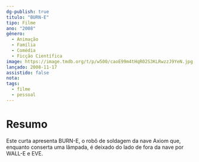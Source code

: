 ```yaml
---
dg-publish: true
titulo: "BURN-E"
tipo: Filme
ano: "2008"
gênero:
  - Animação
  - Família
  - Comédia
  - Ficção Científica
image: https://image.tmdb.org/t/p/w500/caoE99m4tHqR02S3KLRwzzJ9YeN.jpg
lançado: 2008-11-17
assistido: false
nota: 
tags:
  - filme
  - pessoal
---
```


# Resumo
Este curta apresenta BURN-E, o robô de soldagem da nave Axiom que, enquanto conserta uma lâmpada, é deixado do lado de fora da nave por WALL-E e EVE.
